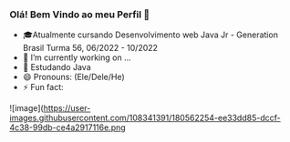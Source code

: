 ### Olá! Bem Vindo ao meu Perfil 👋

- 🎓Atualmente cursando Desenvolvimento web Java Jr - Generation Brasil Turma 56, 06/2022 - 10/2022
- 🔭 I’m currently working on ...
- 🌱 Estudando Java
- 😄 Pronouns: (Ele/Dele/He)
- ⚡ Fun fact:


![image](https://user-images.githubusercontent.com/108341391/180562254-ee33dd85-dccf-4c38-99db-ce4a2917116e.png


